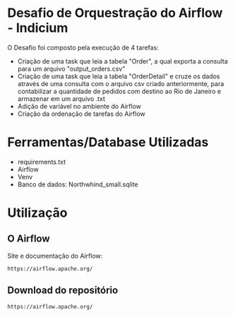 
# Desafio de Orquestração do Airflow - Indicium



O Desafio foi composto pela execução de 4 tarefas:

- Criação de uma task que leia a tabela "Order", a qual exporta a consulta para um arquivo "output_orders.csv"
- Criação de uma task que leia a tabela "OrderDetail" e cruze os dados através de uma consulta com o arquivo csv criado anteriormente, para contabilizar a quantidade de pedidos com destino ao Rio de Janeiro e armazenar em um arquivo .txt
- Adição de variável no ambiente do Airflow
- Criação da ordenação de tarefas do Airflow

# Ferramentas/Database Utilizadas

- requirements.txt
- Airflow
- Venv
- Banco de dados: Northwhind_small.sqlite

# Utilização

## O Airflow

Site e documentação do Airflow:

    https://airflow.apache.org/


## Download do repositório

    https://airflow.apache.org/

